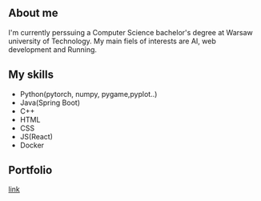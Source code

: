 ## About me
I'm currently perssuing a Computer Science bachelor's degree at Warsaw university of Technology. My main fiels of interests are AI, web development and Running. 

## My skills
- Python(pytorch, numpy, pygame,pyplot..)
- Java(Spring Boot)
- C++
- HTML
- CSS
- JS(React)
- Docker

## Portfolio
[link](https://github.com/MarcinPolewski/Portfolio.git)
